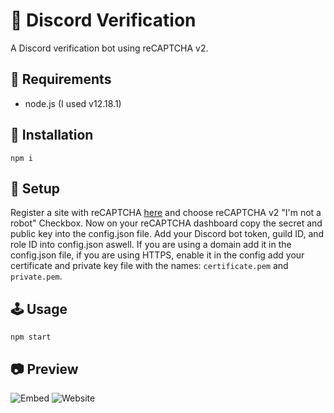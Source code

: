 # 🔑 Discord Verification
A Discord verification bot using reCAPTCHA v2. 
## 🧳 Requirements
* node.js (I used v12.18.1)

## 🔌 Installation
```
npm i
```

## 📘 Setup
Register a site with reCAPTCHA [here](https://www.google.com/recaptcha/admin/create) and choose reCAPTCHA v2 "I'm not a robot" Checkbox. Now on your reCAPTCHA dashboard copy the secret and public key into the config.json file. Add your Discord bot token, guild ID, and role ID into config.json aswell. If you are using a domain add it in the config.json file, if you are using HTTPS, enable it in the config add your certificate and private key file with the names: `certificate.pem` and `private.pem`.

## 🕹️ Usage
```
npm start
```

## 📷 Preview
![Embed](https://i.imgur.com/zomEnpw.png)
![Website](https://i.imgur.com/tmrcyjF.png)
